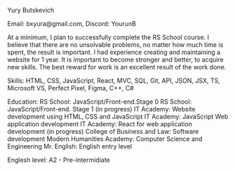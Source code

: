 <p>Yury Butskevich</p>
<p>Email: bxyura@gmail.com, Discord: YourunB</p>
<p>At a minimum, I plan to successfully complete the RS School course. I believe that there are no unsolvable problems, no matter how much time is spent, the result is important. I had experience creating and maintaining a website for 1 year. It is important to become stronger and better, to acquire new skills. The best reward for work is an excellent result of the work done.</p>
<p>Skills: HTML, CSS, JavaScript, React, MVC, SQL, Git, API, JSON, JSX, TS, Microsoft VS, Perfect Pixel, Figma, C++, C#</p>
<p>Education: 
  RS School: JavaScript/Front-end.Stage 0
  RS School: JavaScript/Front-end. Stage 1 (in progress)
  IT Academy: Website development using HTML, CSS and JavaScript
  IT Academy: JavaScript Web application development
  IT Academy: React for web application development (in progress)
  College of Business and Law: Software development
  Modern Humanities Academy: Computer Science and Engineering
  Mr. English: English entry level
</p>
<p>Englesh level: A2 - Pre-intermidiate</p>
